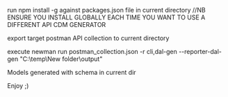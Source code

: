 run npm install -g  against packages.json file in current directory //NB ENSURE YOU INSTALL GLOBALLY EACH TIME YOU WANT TO USE A DIFFERENT API CDM GENERATOR

export target postman API collection to current directory

execute
newman run postman_collection.json -r cli,dal-gen --reporter-dal-gen "C:\temp\New folder\output"

Models generated with schema in current dir

Enjoy ;)
